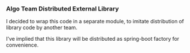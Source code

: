 ### Algo Team Distributed External Library

I decided to wrap this code in a separate module,
to imitate distribution of library code by another team.

I've implied that this library will be distributed as spring-boot factory for convenience.
